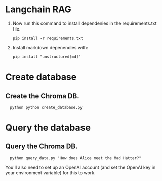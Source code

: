 # Langchain RAG 

1. Now run this command to install dependenies in the requirements.txt file.

       pip install -r requirements.txt
 
2. Install markdown depenendies with:

       pip install "unstructured[md]"

# Create database
## Create the Chroma DB.
      python python create_database.py

# Query the database
##  Query the Chroma DB.

      python query_data.py "How does Alice meet the Mad Hatter?"

You'll also need to set up an OpenAI account (and set the OpenAI key in your environment variable) for this to work.
